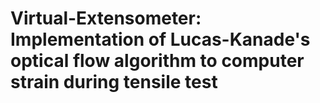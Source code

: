 # Virtual-Extensometer: Implementation of Lucas-Kanade's optical flow algorithm to computer strain during tensile test
